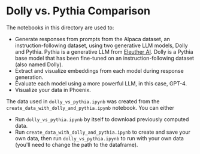 # Dolly vs. Pythia Comparison

The notebooks in this directory are used to:

- Generate responses from prompts from the Alpaca dataset, an instruction-following dataset, using two generative LLM models, Dolly and Pythia. Pythia is a generative LLM from [Eleuther AI](https://www.eleuther.ai/). Dolly is a Pythia base model that has been fine-tuned on an instruction-following dataset (also named Dolly).
- Extract and visualize embeddings from each model during response generation.
- Evaluate each model using a more powerful LLM, in this case, GPT-4.
- Visualize your data in Phoenix.

The data used in `dolly_vs_pythia.ipynb` was created from the `create_data_with_dolly_and_pythia.ipynb` notebook. You can either
- Run `dolly_vs_pythia.ipynb` by itself to download previously computed data.
- Run `create_data_with_dolly_and_pythia.ipynb` to create and save your own data, then run `dolly_vs_pythia.ipynb` to run with your own data (you'll need to change the path to the dataframe).
